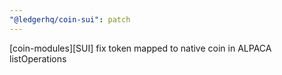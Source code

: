 ```yaml
---
"@ledgerhq/coin-sui": patch
---
```


[coin-modules][SUI] fix token mapped to native coin in ALPACA listOperations
